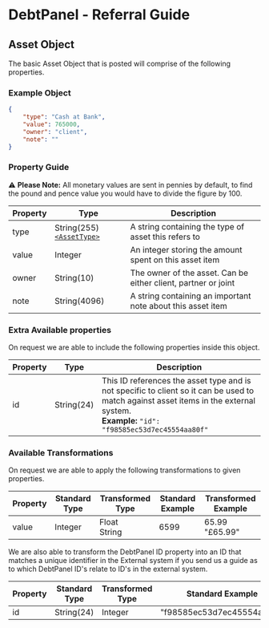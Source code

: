 # DebtPanel - Referral Guide

## Asset Object

The basic Asset Object that is posted will comprise of the following properties.

### Example Object

``` json
{
    "type": "Cash at Bank",
    "value": 765000,
    "owner": "client",
    "note": ""
}
```

### Property Guide

:warning: **Please Note:** All monetary values are sent in pennies by default, to find the pound and pence value you would have to divide the figure by 100.

Property | Type | Description
--- | --- | ---
type | String(255)[`<AssetType>`](../types/asset.md) | A string containing the type of asset this refers to
value | Integer | An integer storing the amount spent on this asset item
owner | String(10) | The owner of the asset. Can be either client, partner or joint
note | String(4096) | A string containing an important note about this asset item

### Extra Available properties

On request we are able to include the following properties inside this object.

Property | Type | Description
--- | --- | ---
id | String(24) | This ID references the asset type and is not specific to client so it can be used to match against asset items in the external system.<br />**Example:** `"id": "f98585ec53d7ec45554aa80f"`

### Available Transformations

On request we are able to apply the following transformations to given properties.

Property | Standard Type | Transformed Type | Standard Example | Transformed Example
--- | --- | --- | --- | ---
value | Integer | Float<br />String | 6599 | 65.99<br />"£65.99"

We are also able to transform the DebtPanel ID property into an ID that matches a unique identifier in the External system if you send us a guide as to which DebtPanel ID's relate to ID's in the external system.

Property | Standard Type | Transformed Type | Standard Example | Transformed Example
--- | --- | --- | --- | ---
id | String(24) | Integer | "f98585ec53d7ec45554aa80f" | 37
